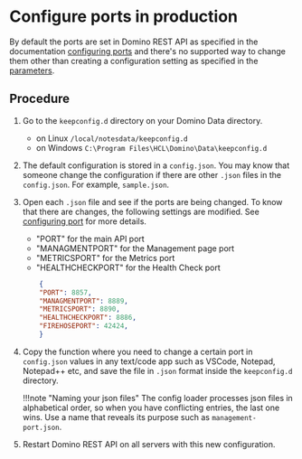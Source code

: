 #  Configure ports in production

By default the ports are set in Domino REST API as specified in the documentation [configuring ports](../../tutorial/installconfig/configuringPorts.md)  and there's no supported way to change them other than creating a configuration setting as specified in the [parameters](../../references/parameters.md).


## Procedure

1. Go to the `keepconfig.d` directory on your Domino Data directory. 
    - on Linux `/local/notesdata/keepconfig.d` 
    - on Windows `C:\Program Files\HCL\Domino\Data\keepconfig.d`
2. The default configuration is stored in a `config.json`. 
    You may know that someone change the configuration if there are other `.json` files in the `config.json`. For example, `sample.json`.
3. Open each `.json` file and see if the ports are being changed. To know that there are changes, the following settings are modified. See [configuring port](../../tutorial/installconfig/configuringPorts.md) for more details.

    - "PORT" for the main API port
    - "MANAGMENTPORT" for the Management page port
    - "METRICSPORT" for the Metrics port
    - "HEALTHCHECKPORT" for the Health Check port


    ```json    
        {
        "PORT": 8857,
        "MANAGMENTPORT": 8889,
        "METRICSPORT": 8890,
        "HEALTHCHECKPORT": 8886,
        "FIREHOSEPORT": 42424,
        }
    ``` 

4. Copy the function where you need to change a certain port in `config.json` values in any text/code app such as VSCode, Notepad, Notepad++ etc, and save the file in `.json` format inside the `keepconfig.d` directory.
 
    !!!note "Naming your json files"
        The config loader processes json files in alphabetical order, so when you have conflicting entries, the last one wins. Use a name that reveals its purpose such as `management-port.json`.

5. Restart Domino REST API on all servers with this new configuration.